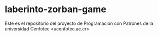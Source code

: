 # laberinto-zorban-game
Este es el repositorio del proyecto de Programación con Patrones de la universidad Cenfotec &lt;ucenfotec.ac.cr>
